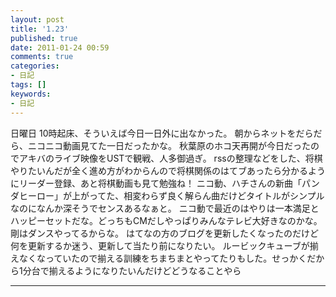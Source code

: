 ```yaml
---
layout: post
title: '1.23'
published: true
date: 2011-01-24 00:59
comments: true
categories:
- 日記
tags: []
keywords:
- 日記
---
```

日曜日
10時起床、そういえば今日一日外に出なかった。
朝からネットをだらだら、ニコニコ動画見てた一日だったかな。
秋葉原のホコ天再開が今日だったのでアキバのライブ映像をUSTで観戦、人多御過ぎ。
rssの整理などをした、将棋やりたいんだが全く進め方がわからんので将棋関係のはてブあったら分かるようにリーダー登録、あと将棋動画も見て勉強ね！
ニコ動、ハチさんの新曲「パンダヒーロー」が上がってた、相変わらず良く解らん曲だけどタイトルがシンプルなのになんか深そうでセンスあるなぁと。
ニコ動で最近のはやりは一本満足とハッピーセットだな。どっちもCMだしやっぱりみんなテレビ大好きなのかな。剛はダンスやってるからな。
はてなの方のブログを更新したくなったのだけど何を更新するか迷う、更新して当たり前になりたい。
ルービックキューブが揃えなくなっていたので揃える訓練をちまちまとやってたりもした。せっかくだから1分台で揃えるようになりたいんだけどどうなることやら

---

